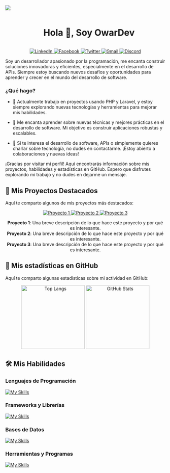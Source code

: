 <!--horizontal divider(gradiant)-->
<img src="https://user-images.githubusercontent.com/73097560/115834477-dbab4500-a447-11eb-908a-139a6edaec5c.gif">

<!--h1 without bottom border-->
<div id="user-content-toc">
  <ul align="center">
    <summary><h1 style="display: inline-block">Hola 👋, Soy OwarDev</h1></summary>
  </ul>
</div>

<p align="center">
  <a href="https://www.linkedin.com/in/tu-perfil" target="_blank">
    <img src="https://img.shields.io/badge/LinkedIn-0077B5?style=for-the-badge&logo=linkedin&logoColor=white" alt="LinkedIn">
  </a>
  <a href="https://www.facebook.com/profile.php?id=100090623416338&mibextid=ZbWKwL" target="_blank">
    <img src="https://img.shields.io/badge/Facebook-1877F2?style=for-the-badge&logo=facebook&logoColor=white" alt="Facebook">
  </a>
  <a href="https://twitter.com/tu-perfil" target="_blank">
    <img src="https://img.shields.io/badge/Twitter-1DA1F2?style=for-the-badge&logo=twitter&logoColor=white" alt="Twitter">
  </a>
  <a href="alfaroomar890@gmail.com" target="_blank">
    <img src="https://img.shields.io/badge/Gmail-D14836?style=for-the-badge&logo=gmail&logoColor=white" alt="Gmail">
  </a>
  <a href="https://discord.com/users/tu-id-de-discord" target="_blank">
    <img src="https://img.shields.io/badge/Discord-7289DA?style=for-the-badge&logo=discord&logoColor=white" alt="Discord">
  </a>
</p>

Soy un desarrollador apasionado por la programación, me encanta construir soluciones innovadoras y eficientes, especialmente en el desarrollo de APIs. Siempre estoy buscando nuevos desafíos y oportunidades para aprender y crecer en el mundo del desarrollo de software.


<p align="center">

 ### ¿Qué hago?
</p>

- 🔭  Actualmente trabajo en proyectos usando PHP y Laravel, y estoy siempre explorando nuevas tecnologías y herramientas para mejorar mis habilidades.
 
- 🌱 Me encanta aprender sobre nuevas técnicas y mejores prácticas en el desarrollo de software. Mi objetivo es construir aplicaciones robustas y escalables.
   
- 💬 Si te interesa el desarrollo de software, APIs o simplemente quieres charlar sobre tecnología, no dudes en contactarme. ¡Estoy abierto a colaboraciones y nuevas ideas!

¡Gracias por visitar mi perfil! Aquí encontrarás información sobre mis proyectos, habilidades y estadísticas en GitHub. Espero que disfrutes explorando mi trabajo y no dudes en dejarme un mensaje.


## 🚀 Mis Proyectos Destacados

Aquí te comparto algunos de mis proyectos más destacados:

<p align="center">
  <a href="https://github.com/Owar357/proyecto1" target="_blank">
    <img src="https://img.shields.io/github/stars/Owar357/proyecto1?style=for-the-badge&logo=github&logoColor=white" alt="Proyecto 1">
  </a>
  <a href="https://github.com/Owar357/proyecto2" target="_blank">
    <img src="https://img.shields.io/github/stars/Owar357/proyecto2?style=for-the-badge&logo=github&logoColor=white" alt="Proyecto 2">
  </a>
  <a href="https://github.com/Owar357/proyecto3" target="_blank">
    <img src="https://img.shields.io/github/stars/Owar357/proyecto3?style=for-the-badge&logo=github&logoColor=white" alt="Proyecto 3">
  </a>
</p>

<p align="center">
  <strong>Proyecto 1</strong>: Una breve descripción de lo que hace este proyecto y por qué es interesante.<br>
  <strong>Proyecto 2</strong>: Una breve descripción de lo que hace este proyecto y por qué es interesante.<br>
  <strong>Proyecto 3</strong>: Una breve descripción de lo que hace este proyecto y por qué es interesante.
</p>


## 🌟 Mis estadísticas en GitHub

Aquí te comparto algunas estadísticas sobre mi actividad en GitHub:

<p align="center">
  <img src="https://github-readme-stats.vercel.app/api/top-langs/?username=Owar357&theme=blue-green" alt="Top Langs" height="200">
  <img src="https://github-readme-stats.vercel.app/api?username=Owar357&theme=blue-green" alt="GitHub Stats" height="200">
</p>

## 🛠️ Mis Habilidades

### Lenguajes de Programación
[![My Skills](https://skillicons.dev/icons?i=php)](https://skillicons.dev)

### Frameworks y Librerías
[![My Skills](https://skillicons.dev/icons?i=laravel)](https://skillicons.dev)

### Bases de Datos
[![My Skills](https://skillicons.dev/icons?i=mysql,postgres)](https://skillicons.dev)

### Herramientas y Programas
[![My Skills](https://skillicons.dev/icons?i=vscode,postman,figma,git,github)](https://skillicons.dev)

